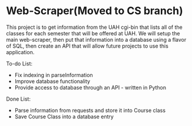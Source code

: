 # Web-Scraper(Moved to CS branch)

This project is to get information from the UAH cgi-bin that lists all of the classes for each semester that will be offered at UAH. We will setup the main web-scraper, then put that information into a database using a flavor of SQL, then create an API that will allow future projects to use this application.

To-do List:
* Fix indexing in parseInformation
* Improve database functionality
* Provide access to database through an API - written in Python

Done List:
* Parse information from requests and store it into Course class
* Save Course Class into a database entry
